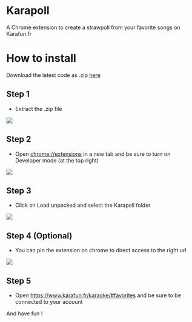 # Karapoll
A Chrome extension to create a strawpoll from your favorite songs on Karafun.fr

# How to install
Download the latest code as .zip [here](https://github.com/AlpaGit/karapoll/releases/tag/Release)

## Step 1
- Extract the .zip file

![](https://i.gyazo.com/cf9fb466a7de340072ced8110e05795b.png)

## Step 2
- Open [chrome://extensions](chrome://extensions) in a new tab and be sure to turn on Developer mode (at the top right)

![](https://i.gyazo.com/88f5bae5443da61ffe4bbd3515e0a26e.png)

## Step 3
- Click on Load unpacked and select the Karapoll folder

![](https://i.gyazo.com/c4afe2fea05598cc21c6151655366ae4.png)

## Step 4 (Optional)
- You can pin the extension on chrome to direct access to the right url

![](https://i.gyazo.com/36224ad6dd083177018df552e0916ff2.png)

## Step 5
- Open https://www.karafun.fr/karaoke/#favorites and be sure to be connected to your account

And have fun !
